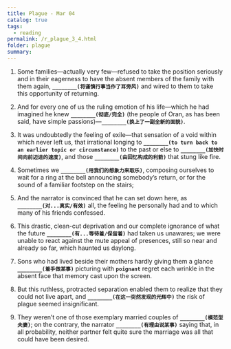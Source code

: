 ```yaml
---
title: Plague - Mar 04
catalog: true
tags: 
  - reading
permalink: /r_plague_3_4.html
folder: plague
summary: 
---
```



1.  Some families—actually very few—refused to take the position seriously and in their eagerness to have the absent members of the family with them again, <b data-toggle="tooltip" data-original-title="{{site.data.answers.plag_d_22_a1}}">`________(将谨慎行事当作了耳旁风)`</b> and wired to them to take this opportunity of returning.

2.  And for every one of us the ruling emotion of his life—which he had imagined he knew <b data-toggle="tooltip" data-original-title="{{site.data.answers.plag_d_22_b1}}">`________(彻底/完全)`</b> (the people of Oran, as has been said, have simple passions)—<b data-toggle="tooltip" data-original-title="{{site.data.answers.plag_d_22_b2}}">`________(换上了一副全新的面貌)`</b>.

3.  It was undoubtedly the feeling of exile—that sensation of a void within which never left us, that irrational longing to <b data-toggle="tooltip" data-original-title="{{site.data.answers.plag_d_22_c1}}">`________(to turn back to an earlier topic or circumstance)`</b> to the past or else to <b data-toggle="tooltip" data-original-title="{{site.data.answers.plag_d_22_c2}}">`________(加快时间向前迈进的速度)`</b>, and those <b data-toggle="tooltip" data-original-title="{{site.data.answers.plag_d_22_c3}}">`________(由回忆构成的利箭)`</b> that stung like fire.

4.  Sometimes we <b data-toggle="tooltip" data-original-title="{{site.data.answers.plag_d_22_d1}}">`________(用我们的想象力来取乐)`</b>, composing ourselves to wait for a ring at the bell announcing somebody’s return, or for the sound of a familiar footstep on the stairs;

5.  And the narrator is convinced that he can set down here, as <b data-toggle="tooltip" data-original-title="{{site.data.answers.plag_d_22_e1}}">`________(对...真实/有效)`</b> all, the feeling he personally had and to which many of his friends confessed.

6.  This drastic, clean-cut deprivation and our complete ignorance of what the future <b data-toggle="tooltip" data-original-title="{{site.data.answers.plag_d_22_f1}}">`________(有...等待着/保留着)`</b> had taken us unawares; we were unable to react against the mute appeal of presences, still so near and already so far, which haunted us daylong.

7.  Sons who had lived beside their mothers hardly giving them a glance <b data-toggle="tooltip" data-original-title="{{site.data.answers.plag_d_22_g1}}">`________(着手做某事)`</b> picturing with <b data-toggle="tooltip" data-original-title="{{site.data.glossary.poignant}}">`poignant`</b> regret each wrinkle in the absent face that memory cast upon the screen.

8.  But this ruthless, protracted separation enabled them to realize that they could not live apart, and <b data-toggle="tooltip" data-original-title="{{site.data.answers.plag_d_22_h1}}">`________(在这一突然发现的光辉中)`</b> the risk of plague seemed insignificant.

9.  They weren’t one of those exemplary married couples of <b data-toggle="tooltip" data-original-title="{{site.data.answers.plag_d_22_i1}}">`________(模范型夫妻)`</b>; on the contrary, the narrator <b data-toggle="tooltip" data-original-title="{{site.data.answers.plag_d_22_i2}}">`________(有理由说某事)`</b> saying that, in all probability, neither partner felt quite sure the marriage was all that could have been desired.